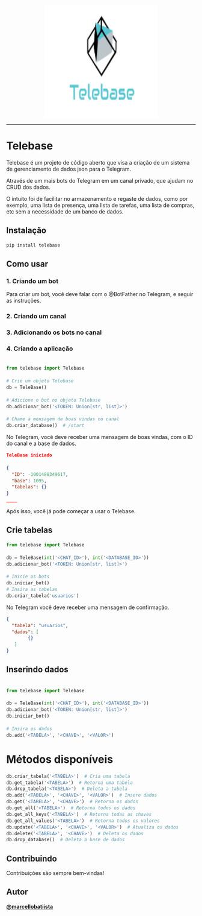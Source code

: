 <p align="center">
<img src="imagens/Telebasetranslogo.png" width=300 height=300 />
</p>

---


# Telebase

Telebase é um projeto de código aberto que visa 
a criação de um sistema de gerenciamento de dados json para o Telegram.

Através de um mais bots do Telegram em um canal privado, que ajudam no CRUD dos dados. 

O intuito foi de facilitar no armazenamento e regaste de dados, como por exemplo,
uma lista de presença, uma lista de tarefas, uma lista de compras, etc 
sem a necessidade de um banco de dados.

## Instalação
```bash
pip install telebase
```

## Como usar

### 1. Criando um bot

Para criar um bot, você deve falar com o @BotFather no Telegram, e seguir as instruções.

### 2. Criando um canal

### 3. Adicionando os bots no canal

### 4. Criando a aplicação

```python

from telebase import Telebase

# Crie um objeto Telebase
db = TeleBase()

# Adicione o bot no objeto Telebase
db.adicionar_bot('<TOKEN: Union[str, list]>')

# Chame a mensagem de boas vindas no canal
db.criar_database()  # /start
```
No Telegram, você deve receber uma mensagem de boas vindas, com o ID do canal e a base de dados.

```json
TeleBase iniciado

{
  "ID": -1001488349617,
  "base": 1095,
  "tabelas": {}
}
____
```

Após isso, você já pode começar a usar o Telebase.

## Crie tabelas

```python
from telebase import Telebase

db = TeleBase(int('<CHAT_ID>'), int('<DATABASE_ID>'))
db.adicionar_bot('<TOKEN: Union[str, list]>')

# Inicie os bots
db.iniciar_bot()
# Insira as tabelas
db.criar_tabela('usuarios')
```
No Telegram você deve receber uma mensagem de confirmação.

```json
{
  "tabela": "usuarios",
  "dados": [
        {}
   ]
}
```

## Inserindo dados

```python

from telebase import Telebase

db = TeleBase(int('<CHAT_ID>'), int('<DATABASE_ID>'))
db.adicionar_bot('<TOKEN: Union[str, list]>')
db.iniciar_bot()

# Insira os dados
db.add('<TABELA>', '<CHAVE>', '<VALOR>')
```


# Métodos disponíveis

```python
db.criar_tabela('<TABELA>')  # Cria uma tabela
db.get_tabela('<TABELA>')  # Retorna uma tabela
db.drop_tabela('<TABELA>')  # Deleta a tabela
db.add('<TABELA>', '<CHAVE>', '<VALOR>')  # Insere dados
db.get('<TABELA>', '<CHAVE>')  # Retorna os dados
db.get_all('<TABELA>')  # Retorna todos os dados
db.get_all_keys('<TABELA>')  # Retorna todas as chaves
db.get_all_values('<TABELA>')  # Retorna todos os valores
db.update('<TABELA>', '<CHAVE>', '<VALOR>')  # Atualiza os dados
db.delete('<TABELA>', '<CHAVE>')  # Deleta os dados
db.drop_database()  # Deleta a base de dados
```

## Contribuindo

Contribuições são sempre bem-vindas!

## Autor

[**@marcellobatiista**](https://github.com/marcellobatiista)
